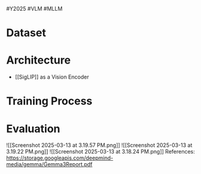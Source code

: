 #Y2025 #VLM #MLLM 


# Dataset


# Architecture

- [[SigLIP]] as a Vision Encoder 

# Training Process



# Evaluation

![[Screenshot 2025-03-13 at 3.19.57 PM.png]]
![[Screenshot 2025-03-13 at 3.19.22 PM.png]]
![[Screenshot 2025-03-13 at 3.18.24 PM.png]]
References:
https://storage.googleapis.com/deepmind-media/gemma/Gemma3Report.pdf